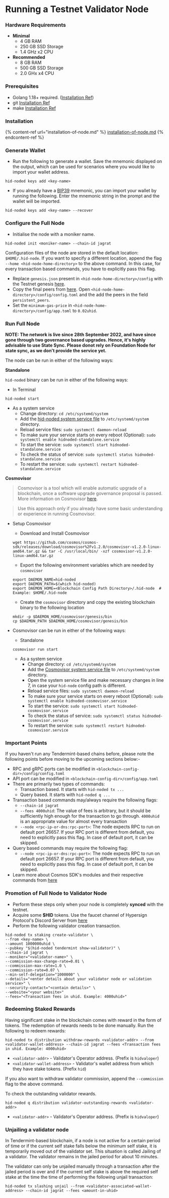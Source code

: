 # Running a Testnet Validator Node

### Hardware Requirements

* **Minimal**
  * 4 GB RAM
  * 250 GB SSD Storage
  * 1.4 GHz x2 CPU
* **Recommended**
  * 8 GB RAM
  * 500 GB SSD Storage
  * 2.0 GHx x4 CPU

### Prerequisites

* Golang 1.18+ required. ([Installation Ref](https://go.dev/doc/install))
* git [Installation Ref](https://git-scm.com/book/en/v2/Getting-Started-Installing-Git)
* make [Installation Ref](https://linuxhint.com/install-make-ubuntu/)

### Installation

{% content-ref url="installation-of-node.md" %}
[installation-of-node.md](installation-of-node.md)
{% endcontent-ref %}

### Generate Wallet

* Run the following to generate a wallet. Save the mnemonic displayed on the output, which can be used for scenarios where you would like to import your wallet address.

```
hid-noded keys add <key-name>
```

* If you already have a [BIP39](https://github.com/bitcoin/bips/tree/master/bip-0039) mnemonic, you can import your wallet by running the following. Enter the mnemonic string in the prompt and the wallet will be imported.

```
hid-noded keys add <key-name> --recover
```

### Configure the Full Node

* Initialise the node with a moniker name.

```
hid-noded init <moniker-name> --chain-id jagrat
```

Configuration files of the node are stored in the default location: `$HOME/.hid-node`. If you want to specify a different location, append the flag `--home <hid-node-home-directory>` to the above command. In this case, for every transaction based commands, you have to explicitly pass this flag.

* Replace `genesis.json` present in `<hid-node-home-directory>/config` with the Testnet genesis [here](https://github.com/hypersign-protocol/networks/blob/master/testnet/jagrat/final\_genesis.json).
* Copy the final peers from [here](https://github.com/hypersign-protocol/networks/blob/master/testnet/jagrat/final\_peers.txt). Open `<hid-node-home-directory>/config/config.toml` and the add the peers in the field `persistent_peers`.
* Set the `minimum-gas-price` in `<hid-node-home-directory>/config/app.toml` to `0.02uhid`.

### Run Full Node

**NOTE: The network is live since 28th September 2022, and have since gone through two governance based upgrades. Hence, it's highly advisable to use State Sync. Please donot rely on Foundation Node for state sync, as we don't provide the service yet.**

The node can be run in either of the following ways:

**Standalone**

`hid-noded` binary can be run in either of the following ways:

* In Terminal

```
hid-noded start
```

* As a system service
  * Change directory: `cd /etc/systemd/system`
  * Add the [hid-noded system service file](https://github.com/hypersign-protocol/hid-node/blob/main/contrib/hidnoded-standalone.service) to `/etc/systemd/system` directory.
  * Reload service files: `sudo systemctl daemon-reload`
  * To make sure your service starts on every reboot (Optional): `sudo systemctl enable hidnoded-standalone.service`
  * To start the service: `sudo systemctl start hidnoded-standalone.service`
  * To check the status of service: `sudo systemctl status hidnoded-standalone.service`
  * To restart the service: `sudo systemctl restart hidnoded-standalone.service`

**Cosmovisor**

> Cosmovisor is a tool which will enable automatic upgrade of a blockchain, once a software upgrade governance proposal is passed. More information on Cosmovisor [here](https://docs.cosmos.network/v0.45/run-node/cosmovisor.html).

> Use this approach only if you already have some basic understanding or experience in running Cosmovisor.

*   Setup Cosmovisor

    * Download and Install Cosmovisor

    ```
    wget https://github.com/cosmos/cosmos-sdk/releases/download/cosmovisor%2Fv1.2.0/cosmovisor-v1.2.0-linux-amd64.tar.gz && tar -C /usr/local/bin/ -xzf cosmovisor-v1.2.0-linux-amd64.tar.gz
    ```

    * Export the following environment variables which are needed by `cosmovisor`

    ```
    export DAEMON_NAME=hid-noded
    export DAEMON_PATH=$(which hid-noded)
    export DAEMON_HOME=<Blockchain Config Path Directory>/.hid-node  # Example: $HOME/.hid-node
    ```

    * Create the `cosmovisor` directory and copy the existing blockchain binary to the following location

    ```
    mkdir -p $DAEMON_HOME/cosmovisor/genesis/bin
    cp $DAEMON_PATH $DAEMON_HOME/cosmovisor/genesis/bin
    ```
*   Cosmovisor can be run in either of the following ways:

    * Standalone

    ```
    cosmovisor run start
    ```

    * As a system service
      * Change directory: `cd /etc/systemd/system`
      * Add the [Cosmovisor system service file](https://github.com/hypersign-protocol/hid-node/blob/main/contrib/hidnoded-cosmovisor.service) to `/etc/systemd/system` directory.
      * Open the system service file and make necessary changes in line 7, in case your `hid-node` config path is different.
      * Reload service files: `sudo systemctl daemon-reload`
      * To make sure your service starts on every reboot (Optional): `sudo systemctl enable hidnoded-cosmovisor.service`
      * To start the service: `sudo systemctl start hidnoded-cosmovisor.service`
      * To check the status of service: `sudo systemctl status hidnoded-cosmovisor.service`
      * To restart the service: `sudo systemctl restart hidnoded-cosmovisor.service`

### Important Points

If you haven't run any Tendermint-based chains before, please note the following points before moving to the upcoming sections below:-

* RPC and gRPC ports can be modified in `<blockchain-config-dir>/config/config.toml`
* API port can be modified in `<blockchain-config-dir>/config/app.toml`
* There are primarily two types of commands:
  * Transaction based. It starts with `hid-noded tx ...`
  * Query based. It starts with `hid-noded q ...`
* Transaction based commands may/always require the following flags:
  * `--chain-id jagrat`
  * `--fees 4000uhid`: The value of fees is arbitrary, but it should be sufficiently high enough for the transaction to go through. `4000uhid` is an appropriate value for almost every transaction
  * `--node <rpc-ip-or-dns:rpc-port>`: The node expects RPC to run on default port 26657. If your RPC port is different from default, you need to explicitly pass this flag. In case of default port, it can be skipped.
* Query based commands may require the following flag:
  * `--node <rpc-ip-or-dns:rpc-port>`: The node expects RPC to run on default port 26657. If your RPC port is different from default, you need to explicitly pass this flag. In case of default port, it can be skipped.
* Learn more about Cosmos SDK's modules and their respective commands from [here](https://docs.cosmos.network/v0.45/modules/)

### Promotion of Full Node to Validator Node

* Perform these steps only when your node is completely **synced** with the testnet.
* Acquire some **$HID** tokens. Use the faucet channel of Hypersign Protocol's Discord Server from [here](https://discord.com/channels/777575858075861033/1024638479818293318)
* Perform the following validator creation transaction.

```
hid-noded tx staking create-validator \
--from <key-name> \
--amount 1000000uhid \
--pubkey "$(hid-noded tendermint show-validator)" \
--chain-id jagrat \
--moniker="<validator-name>" \
--commission-max-change-rate=0.01 \
--commission-max-rate=1.0 \
--commission-rate=0.07 \
--min-self-delegation="1000000" \
--details="<enter details about your validator node or validation service>" \
--security-contact="<contain details>" \
--website="<your website>"
--fees="<Transaction fees in uhid. Example: 4000uhid>"
```

### Redeeming Staked Rewards

Having significant stake in the blockchain comes with reward in the form of tokens. The redemption of rewards needs to be done manually. Run the following to redeem rewards:

```
hid-noded tx distribution withdraw-rewards <validator-addr> --from <validator-wallet-address> --chain-id jagrat --fees <Transaction fees in uhid. Example: 4000uhid>
```

* `<validator-addr>` - Validator's Operator address. (Prefix is `hidvaloper`)
* `<validator-wallet-address>` - Validator's wallet address from which they have stake tokens. (Prefix `hid`)

If you also want to withdraw validator commission, append the `--commission` flag to the above command.

To check the outstanding validator rewards.

```
hid-noded q distribution validator-outstanding-rewards <validator-addr>
```

* `<validator-addr>` - Validator's Operator address. (Prefix is `hidvaloper`)

### Unjailing a validator node

In Tendermint-based blockchain, if a node is not active for a certain period of time or if the current self stake falls below the minimum self stake, it is temporarily moved out of the validator set. This situation is called Jailing of a validator. The validator remains in the jailed period for about 10 minutes.

The validator can only be unjailed manually through a transaction after the jailed period is over and if the current self stake is above the required self stake at the time the time of performing the following unjail transaction:

```
hid-noded tx slashing unjail --from <validator-associated-wallet-address> --chain-id jagrat --fees <amount-in-uhid>
```
